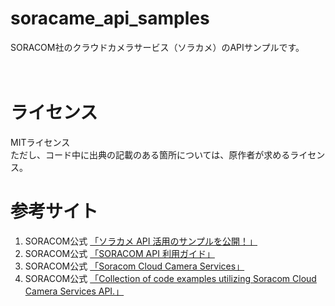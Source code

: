 # soracame_api_samples
SORACOM社のクラウドカメラサービス（ソラカメ）のAPIサンプルです。  

   　　　
# ライセンス
MITライセンス  
ただし、コード中に出典の記載のある箇所については、原作者が求めるライセンス。  

  
# 参考サイト
1. SORACOM公式 [「ソラカメ API 活用のサンプルを公開！」](https://blog.soracom.com/ja-jp/2023/07/04/sora-cam-api-examples-release)
2. SORACOM公式 [「SORACOM API 利用ガイド」](https://users.soracom.io/ja-jp/tools/api/)
3. SORACOM公式 [「Soracom Cloud Camera Services」](https://users.soracom.io/ja-jp/docs/soracom-cloud-camera-services/)
4. SORACOM公式 [「Collection of code examples utilizing Soracom Cloud Camera Services API.」](https://github.com/soracom-labs/sora-cam-api-examples)

